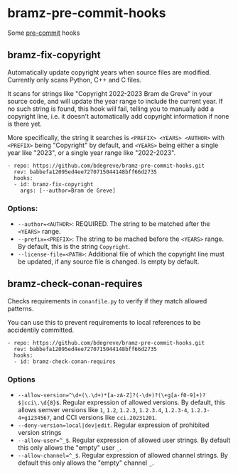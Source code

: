 # bramz-pre-commit-hooks

Some [pre-commit](https://pre-commit.com/) hooks

## bramz-fix-copyright

Automatically update copyright years when source files are modified. Currently only
scans Python, C++ and C files.

It scans for strings like "Copyright 2022-2023 Bram de Greve" in your source code, and
will update the year range to include the current year. If no such string is found,
this hook will fail, telling you to manually add a copyright line, i.e. it doesn't
automatically add copyright information if none is there yet.

More specifically, the string it searches is `<PREFIX> <YEARS> <AUTHOR>` with `<PREFIX>`
being "Copyright" by default, and `<YEARS>` being either a single year like "2023", or
a single year range like "2022-2023".
```
- repo: https://github.com/bdegreve/bramz-pre-commit-hooks.git
  rev: babbefa12095ed4ee7270715044148bff66d2735
  hooks:
  - id: bramz-fix-copyright
    args: [--author=Bram de Greve]
```

### Options:

- `--author=<AUTHOR>`: REQUIRED. The string to be matched after the `<YEARS>` range.
- `--prefix=<PREFIX>`: The string to be mached before the `<YEARS>` range. By default,
  this is the string `Copyright`.
- `--license-file=<PATH>`: Additional file of which the copyright line must be updated,
  if any source file is changed. Is empty by default.

## bramz-check-conan-requires

Checks requirements in `conanfile.py` to verify if they match allowed patterns.

You can use this to prevent requirements to local references to be accidentily
committed.

```
- repo: https://github.com/bdegreve/bramz-pre-commit-hooks.git
  rev: babbefa12095ed4ee7270715044148bff66d2735
  hooks:
  - id: bramz-check-conan-requires
```

### Options

- `--allow-version=^\d+(\.\d+)*[a-zA-Z]?(-\d+)?(\+g[a-f0-9]+)?$|cci\.\d{8}$`. Regular
  expression of allowed versions. By default, this allows semver versions like `1`,
  `1.2`, `1.2.3`, `1.2.3.4`, `1.2.3-4`, `1.2.3-4+g1234567`, and CCI versions like
  `cci.20231201`.
- `--deny-version=local|dev|edit`. Regular expression of prohibited version strings
- `--allow-user=^_$`. Regular expression of allowed user strings. By default this only
  allows the "empty" user `_`.
- `--allow-channel=^_$`. Regular expression of allowed channel strings. By default this
  only allows the "empty" channel `_`.
